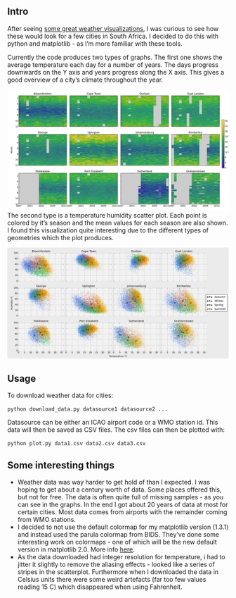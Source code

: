 Intro
-----
After seeing [some great weather visualizations](https://www.reddit.com/r/dataisbeautiful/comments/41ooi6/the_daily_temperature_and_humidity_profiles_for/), I was curious to see how these would look for a few cities in South Africa. I decided to do this with python and matplotlib - as I’m more familiar with these tools.

Currently the code produces two types of graphs. The first one shows the average temperature each day for a number of years. The days progress downwards on the Y axis and years progress along the X axis. This gives a good overview of a city’s climate throughout the year.

![Temperature](https://raw.githubusercontent.com/peter-juritz/weather-visualization/master/images/year_temp.png)
The second type is a temperature humidity scatter plot. Each point is colored by it’s season and the mean values for each season are also shown. I found this visualization quite interesting due to the different types of geometries which the plot produces.

![Temperature-Humidity](https://raw.githubusercontent.com/peter-juritz/weather-visualization/master/images/temp_humid.png)

Usage
-----
To download weather data for cities:
```
python download_data.py datasource1 datasource2 ...
```
Datasource can be either an ICAO airport code or a WMO station id.
This data will then be saved as CSV files.
The csv files can then be plotted with:
```
python plot.py data1.csv data2.csv data3.csv
```


Some interesting things
----------------------
* Weather data was way harder to get hold of than I expected. I was hoping to get about a century worth of data. Some places offered this, but not for free. The data is often quite full of missing samples - as you can see in the graphs. In the end I got about 20 years of data at most for certain cities. Most data comes from airports with the remainder coming from WMO stations.
* I decided to not use the default colormap for my matplotlib version (1.3.1) and instead used the parula colormap from BIDS. They’ve done some interesting work on colormaps - one of which will be the new default version in matplotlib 2.0. More info [here](https://bids.github.io/colormap/).
* As the data downloaded had integer resolution for temperature, i had to jitter it slightly to remove the aliasing effects - looked like a series of stripes in the scatterplot. Furthermore when I downloaded the data in Celsius units there were some weird artefacts (far too few values reading 15 C) which disappeared when using Fahrenheit. 
